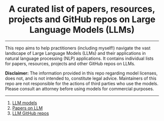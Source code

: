 <h1 align="center">A curated list of papers, resources, projects and GitHub repos on Large Language Models (LLMs)</h1>

---

This repo aims to help practitioners (including myself!) navigate the vast landscape of Large Language Models (LLMs) and their applications in natural language processing (NLP) applications. It contains individual lists for papers, resources, projects and other GitHub repos on LLMs.

**Disclaimer:** The information provided in this repo regarding model licenses, does not, and is not intended to, constitute legal advice. Maintainers of this repo are not responsible for the actions of third parties who use the models. Please consult an attorney before using models for commercial purposes.

---

1. [LLM models](LLM-models.md)
2. [Papers on LLM](LLM-papers.md)
3. [LLM GitHub repos](LLM-repos.md)
